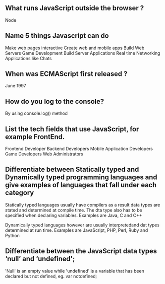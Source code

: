## What runs JavaScript outside the browser ?
Node

## Name 5 things Javascript can do
Make web pages interactive
Create web and mobile apps
Build Web Servers
Game Development
Build Server Applications
Real time Networking Applications like Chats

## When was ECMAScript first released ?
June 1997

## How do you log to the console?
By using console.log() method

## List the tech fields that use JavaScript, for example FrontEnd.
Frontend Developer
Backend Developers
Mobile Application Developers
Game Developers
Web Administrators

## Differentiate between Statically typed and Dynamically typed programming languages and give examples of languages that fall under each category

Statically typed languages usually have compilers as a result data types are stated and determined at compile time. The dta type also has to be specified when declaring variables. Examples are Java, C and C++

Dynamically typed languages however are usually interpretedand dat types determined at run time. Examples are JavaScript, PHP, Perl, Ruby and Python


##  Differentiate between the JavaScript data types ‘null’ and ‘undefined';
'Null' is an empty value while 'undefined' is a variable that has been declared but not defined, eg. var notdefined;